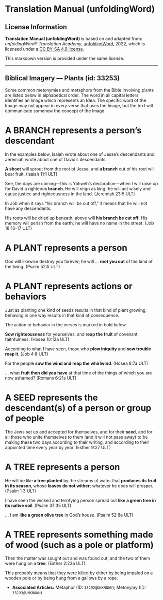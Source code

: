 # Translation Manual (unfoldingWord)

## License Information

**Translation Manual (unfoldingWord)** is based on and adapted from: _unfoldingWord® Translation Academy_, [unfoldingWord](https://unfoldingword.org/utw), 2022, which is licensed under a [CC BY-SA 4.0 license](https://creativecommons.org/licenses/by-sa/4.0/legalcode.en).

This markdown version is provided under the same license.



--------------------------------

## Biblical Imagery — Plants (id: 33253)

Some common metonymies and metaphors from the Bible involving plants are listed below in alphabetical order. The word in all capital letters identifies an Image which represents an Idea. The specific word of the Image may not appear in every verse that uses the Image, but the text will communicate somehow the concept of the Image.

A BRANCH represents a person’s descendant
=========================================

In the examples below, Isaiah wrote about one of Jesse’s descendants and Jeremiah wrote about one of David’s descendants.

**A shoot** will sprout from the root of Jesse, and **a branch** out of his root will bear fruit. (Isaiah 11:1 ULT)

See, the days are coming—this is Yahweh’s declaration—when I will raise up for David a righteous **branch**. He will reign as king; he will act wisely and cause justice and righteousness in the land. (Jeremiah 23:5 ULT)

In Job when it says “his branch will be cut off,” it means that he will not have any descendants.

His roots will be dried up beneath; above will **his branch be cut off**. His memory will perish from the earth; he will have no name in the street. (Job 18:16–17 ULT)

A PLANT represents a person
===========================

God will likewise destroy you forever; he will … **root you out** of the land of the living. (Psalm 52:5 ULT)

A PLANT represents actions or behaviors
=======================================

Just as planting one kind of seeds results in that kind of plant growing, behaving in one way results in that kind of consequence.

The action or behavior in the verses is marked in bold below.

**Sow righteousness** for yourselves, and **reap the fruit** of covenant faithfulness. (Hosea 10:12a ULT)

According to what I have seen, those who **plow iniquity** and **sow trouble reap it**. (Job 4:8 ULT)

For the people **sow the wind and reap the whirlwind**. (Hosea 8:7a ULT)

… what **fruit then did you have** at that time of the things of which you are now ashamed? (Romans 6:21a ULT)

A SEED represents the descendant(s) of a person or group of people
==================================================================

The Jews set up and accepted for themselves, and for their **seed**, and for all those who unite themselves to them (and it will not pass away) to be making these two days according to their writing, and according to their appointed time every year by year. (Esther 9:27 ULT)

A TREE represents a person
==========================

He will be like **a tree planted** by the streams of water that **produces its fruit in its season**, whose **leaves do not wither**; whatever he does will prosper. (Psalm 1:3 ULT)

I have seen the wicked and terrifying person spread out **like a green tree in its native soil**. (Psalm 37:35 ULT)

… I am **like a green olive tree** in God’s house. (Psalm 52:8a ULT)

A TREE represents something made of wood (such as a pole or platform)
=====================================================================

Then the matter was sought out and was found out, and the two of them were hung on a **tree**. (Esther 2:23a ULT)

This probably means that they were killed by either by being impaled on a wooden pole or by being hung from a gallows by a rope.

* **Associated Articles:** Metaphor (ID: `33292@UNKNOWN`); Metonymy (ID: `33293@UNKNOWN`)

